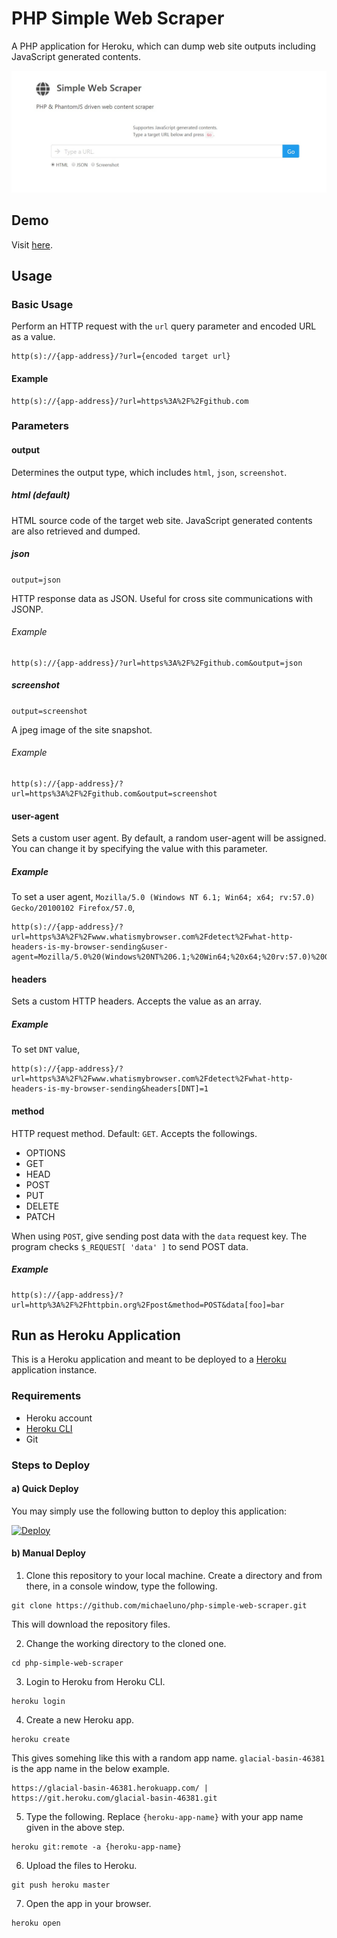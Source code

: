 # PHP Simple Web Scraper
A PHP application for Heroku, which can dump web site outputs including JavaScript generated contents.

<p align="center">
  <img src="_asset/image/screenshot.jpg" width="600" title="screenshot"> 
</p>

## Demo
Visit [here](https://php-simple-web-scraper.herokuapp.com/).

## Usage

### Basic Usage
Perform an HTTP request with the `url` query parameter and encoded URL as a value.

```
http(s)://{app-address}/?url={encoded target url}
```

#### Example
```
http(s)://{app-address}/?url=https%3A%2F%2Fgithub.com
```

### Parameters
#### output
Determines the output type, which includes `html`, `json`, `screenshot`.

##### html (default)

HTML source code of the target web site. JavaScript generated contents are also retrieved and dumped.

##### json

`output=json`

HTTP response data as JSON. Useful for cross site communications with JSONP.

###### Example
```
http(s)://{app-address}/?url=https%3A%2F%2Fgithub.com&output=json
```

##### screenshot

`output=screenshot`

A jpeg image of the site snapshot.

###### Example
```
http(s)://{app-address}/?url=https%3A%2F%2Fgithub.com&output=screenshot
```

#### user-agent
Sets a custom user agent. By default, a random user-agent will be assigned. You can change it by specifying the value with this parameter.

##### Example
To set a user agent, `Mozilla/5.0 (Windows NT 6.1; Win64; x64; rv:57.0) Gecko/20100102 Firefox/57.0`, 
```
http(s)://{app-address}/?url=https%3A%2F%2Fwww.whatismybrowser.com%2Fdetect%2Fwhat-http-headers-is-my-browser-sending&user-agent=Mozilla/5.0%20(Windows%20NT%206.1;%20Win64;%20x64;%20rv:57.0)%20Gecko/20100102%20Firefox/57.0
```

#### headers
Sets a custom HTTP headers. Accepts the value as an array.

##### Example
To set `DNT` value, 
```
http(s)://{app-address}/?url=https%3A%2F%2Fwww.whatismybrowser.com%2Fdetect%2Fwhat-http-headers-is-my-browser-sending&headers[DNT]=1
```

#### method
HTTP request method. Default: `GET`. Accepts the followings. 
 - OPTIONS
 - GET
 - HEAD
 - POST
 - PUT
 - DELETE
 - PATCH

When using `POST`, give sending post data with the `data` request key. The program checks `$_REQUEST[ 'data' ]` to send POST data.
##### Example  
```
http(s)://{app-address}/?url=http%3A%2F%2Fhttpbin.org%2Fpost&method=POST&data[foo]=bar
```

## Run as Heroku Application
This is a Heroku application and meant to be deployed to a [Heroku](https://dashboard.heroku.com/) application instance.

### Requirements
- Heroku account
- [Heroku CLI](https://devcenter.heroku.com/articles/heroku-command-line)
- Git

### Steps to Deploy

#### a) Quick Deploy
You may simply use the following button to deploy this application: 

[![Deploy](https://www.herokucdn.com/deploy/button.png)](https://heroku.com/deploy)


#### b) Manual Deploy
1. Clone this repository to your local machine. Create a directory and from there, in a console window, type the following.
```
git clone https://github.com/michaeluno/php-simple-web-scraper.git
```
This will download the repository files.

2. Change the working directory to the cloned one.
```
cd php-simple-web-scraper
```

3. Login to Heroku from Heroku CLI. 
```
heroku login
```

4. Create a new Heroku app.
```
heroku create
```
This gives somehing like this with a random app name. `glacial-basin-46381` is the app name in the below example.
```
https://glacial-basin-46381.herokuapp.com/ | https://git.heroku.com/glacial-basin-46381.git
```

5. Type the following. Replace `{heroku-app-name}` with your app name given in the above step.
```
heroku git:remote -a {heroku-app-name}
```

6. Upload the files to Heroku.
```
git push heroku master
```

7. Open the app in your browser.
```
heroku open
```